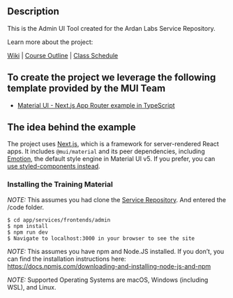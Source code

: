 ## Description

This is the Admin UI Tool created for the Ardan Labs Service Repository.

Learn more about the project:

[Wiki](https://github.com/ardanlabs/service/wiki) | [Course Outline](https://github.com/ardanlabs/service/wiki/course-outline) | [Class Schedule](https://www.eventbrite.com/o/ardan-labs-7092394651)

## To create the project we leverage the following template provided by the MUI Team

* [Material UI - Next.js App Router example in TypeScript](https://github.com/mui/material-ui/tree/41f15df97b74bbf102715857564374551fac6162/examples/material-next-app-router-ts)

## The idea behind the example

The project uses [Next.js](https://github.com/vercel/next.js), which is a framework for server-rendered React apps.
It includes `@mui/material` and its peer dependencies, including [Emotion](https://emotion.sh/docs/introduction), the default style engine in Material UI v5. If you prefer, you can [use styled-components instead](https://mui.com/material-ui/guides/interoperability/#styled-components).


### Installing the Training Material

*NOTE:* This assumes you had clone the [Service Repository](https://github.com/ardanlabs/service).
And entered the /code folder.

```
$ cd app/services/frontends/admin
$ npm install
$ npm run dev
$ Navigate to localhost:3000 in your browser to see the site
```

*NOTE:* This assumes you have npm and Node.JS installed. If you don’t, you can find the installation instructions here: https://docs.npmjs.com/downloading-and-installing-node-js-and-npm

*NOTE:* Supported Operating Systems are macOS, Windows (including WSL), and Linux.